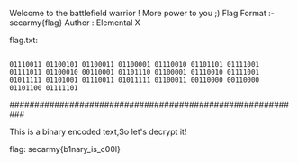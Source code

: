Welcome to the battlefield warrior ! More power to you ;)
Flag Format :- secarmy{flag} Author : Elemental X


flag.txt:

<code>
01110011 01100101 01100011 01100001 01110010 01101101 01111001 01111011 01100010 00110001 01101110 01100001 01110010 01111001 01011111 01101001 01110011 01011111 01100011 00110000 00110000 01101100 01111101
</code>

###########################################################

This is a binary encoded text,So let's decrypt it!

flag: secarmy{b1nary_is_c00l}
